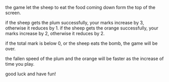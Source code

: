 the game let the sheep to eat the food coming down form the top of the screen.

if the sheep gets the plum successfully, your marks increase by 3, otherwise it reduces by 1.
if the sheep gets the orange successfully, your marks increase by 2, otherwise it reduces by 2.

if the total mark is below 0, or the sheep eats the bomb, the game will be over.

the fallen speed of the plum and the orange will be faster as the increase of time you play.

good luck and have fun!